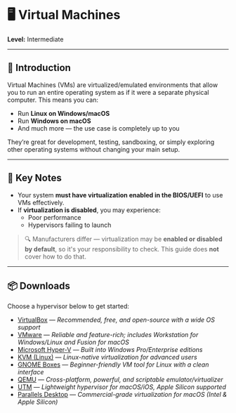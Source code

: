 # 🖥️ Virtual Machines  
**Level:** Intermediate

---

## 🚀 Introduction  
Virtual Machines (VMs) are virtualized/emulated environments that allow you to run an entire operating system as if it were a separate physical computer. This means you can:

- Run **Linux on Windows/macOS**
- Run **Windows on macOS**
- And much more — the use case is completely up to you

They’re great for development, testing, sandboxing, or simply exploring other operating systems without changing your main setup.

---

## 🔑 Key Notes  
- Your system **must have virtualization enabled in the BIOS/UEFI** to use VMs effectively.  
- If **virtualization is disabled**, you may experience:
  - Poor performance  
  - Hypervisors failing to launch  

> 🔍 Manufacturers differ — virtualization may be **enabled or disabled by default**, so it's your responsibility to check. This guide does **not** cover how to do that.

---

## 📦 Downloads  
Choose a hypervisor below to get started:

- [VirtualBox](https://www.virtualbox.org/) — *Recommended, free, and open-source with a wide OS support*  
- [VMware](https://www.vmware.com/products/desktop-hypervisor/workstation-and-fusion) — *Reliable and feature-rich; includes Workstation for Windows/Linux and Fusion for macOS*  
- [Microsoft Hyper-V](https://learn.microsoft.com/en-us/virtualization/hyper-v-on-windows/) — *Built into Windows Pro/Enterprise editions*  
- [KVM (Linux)](https://www.linux-kvm.org/page/Main_Page) — *Linux-native virtualization for advanced users*  
- [GNOME Boxes](https://apps.gnome.org/app/org.gnome.Boxes/) — *Beginner-friendly VM tool for Linux with a clean interface*  
- [QEMU](https://www.qemu.org/download/) — *Cross-platform, powerful, and scriptable emulator/virtualizer*  
- [UTM](https://mac.getutm.app/) — *Lightweight hypervisor for macOS/iOS, Apple Silicon supported*  
- [Parallels Desktop](https://www.parallels.com/products/desktop/) — *Commercial-grade virtualization for macOS (Intel & Apple Silicon)*
